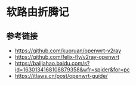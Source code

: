# 软路由折腾记


## 参考链接

- https://github.com/kuoruan/openwrt-v2ray
- https://github.com/felix-fly/v2ray-openwrt
- https://baijiahao.baidu.com/s?id=1630134168108879358&wfr=spider&for=pc
- https://itlaws.cn/post/openwrt-guide/